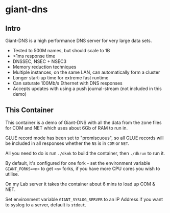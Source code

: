 # giant-dns

## Intro

Giant-DNS is a high performance DNS server for very large data sets. 
- Tested to 500M names, but should scale to 1B
- <1ms response time
- DNSSEC, NSEC + NSEC3
- Memory reduction techniques
- Multiple instances, on the same LAN, can automatically form a cluster
- Longer start-up time for extreme fast runtime
- Can saturate 100Mb/s Ethernet with DNS responses
- Accepts updates with using a push journal-stream (not included in this demo)


## This Container

This container is a demo of Giant-DNS with all the data from the zone files for COM and NET
which uses about 6Gb of RAM to run in.

GLUE record mode has been set to "promiscuous", so all GLUE records will be included
in all responses whether the `NS` is in `COM` or `NET`.

All you need to do is run `./dkmk` to build the container, then `./dkrun` to run it.

By default, it's configured for one fork - set the environment variable `GIANT_FORKS=<n>`
to get `<n>` forks, if you have more CPU cores you wish to utilise.

On my Lab server it takes the container about 6 mins to load up COM & NET.

Set environment variable `GIANT_SYSLOG_SERVER` to an IP Address
if you want to syslog to a server, default is `stdout`.
